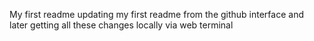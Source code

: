  My first readme
updating my first readme from the github interface
and later getting all these changes locally via web terminal
